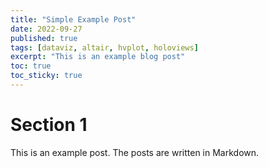 ```yaml
---
title: "Simple Example Post"
date: 2022-09-27
published: true
tags: [dataviz, altair, hvplot, holoviews]
excerpt: "This is an example blog post"
toc: true
toc_sticky: true
---
```


# Section 1

This is an example post. The posts are written in Markdown.
